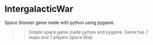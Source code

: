 # IntergalacticWar
Space Shooter game made with python using pygame.

>> Simple space game made python and pygame.
>> Game has 7 maps and 7 players Space Ship.

